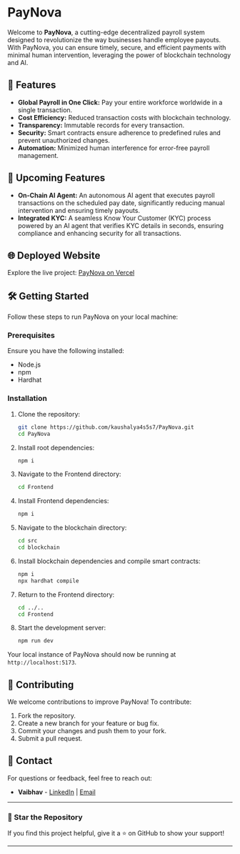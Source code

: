 # PayNova

Welcome to **PayNova**, a cutting-edge decentralized payroll system designed to revolutionize the way businesses handle employee payouts. With PayNova, you can ensure timely, secure, and efficient payments with minimal human intervention, leveraging the power of blockchain technology and AI.

## 🚀 Features

- **Global Payroll in One Click:** Pay your entire workforce worldwide in a single transaction.
- **Cost Efficiency:** Reduced transaction costs with blockchain technology.
- **Transparency:** Immutable records for every transaction.
- **Security:** Smart contracts ensure adherence to predefined rules and prevent unauthorized changes.
- **Automation:** Minimized human interference for error-free payroll management.

## 🌟 Upcoming Features

- **On-Chain AI Agent:** An autonomous AI agent that executes payroll transactions on the scheduled pay date, significantly reducing manual intervention and ensuring timely payouts.
- **Integrated KYC:** A seamless Know Your Customer (KYC) process powered by an AI agent that verifies KYC details in seconds, ensuring compliance and enhancing security for all transactions.

## 🌐 Deployed Website

Explore the live project: [PayNova on Vercel](https://pay-nova-hazel.vercel.app)

## 🛠️ Getting Started

Follow these steps to run PayNova on your local machine:

### Prerequisites

Ensure you have the following installed:
- Node.js
- npm
- Hardhat

### Installation

1. Clone the repository:
   ```bash
   git clone https://github.com/kaushalya4s5s7/PayNova.git
   cd PayNova
   ```

2. Install root dependencies:
   ```bash
   npm i
   ```

3. Navigate to the Frontend directory:
   ```bash
   cd Frontend
   ```

4. Install Frontend dependencies:
   ```bash
   npm i
   ```

5. Navigate to the blockchain directory:
   ```bash
   cd src
   cd blockchain
   ```

6. Install blockchain dependencies and compile smart contracts:
   ```bash
   npm i
   npx hardhat compile
   ```

7. Return to the Frontend directory:
   ```bash
   cd ../..
   cd Frontend
   ```

8. Start the development server:
   ```bash
   npm run dev
   ```

Your local instance of PayNova should now be running at `http://localhost:5173`.

## 🤝 Contributing

We welcome contributions to improve PayNova! To contribute:

1. Fork the repository.
2. Create a new branch for your feature or bug fix.
3. Commit your changes and push them to your fork.
4. Submit a pull request.

## 📧 Contact

For questions or feedback, feel free to reach out:
- **Vaibhav** - [LinkedIn](https://www.linkedin.com/in/vaibhav-panwar-a1186824b/) | [Email](mailto:vaibhavpanwar0567@gmail.com,vaibhav.panwar22b@iiitg.ac.in)

---

### 🌟 Star the Repository
If you find this project helpful, give it a ⭐ on GitHub to show your support!

---
